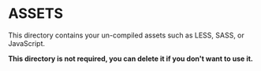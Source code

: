# ASSETS

This directory contains your un-compiled assets such as LESS, SASS, or JavaScript.

**This directory is not required, you can delete it if you don't want to use it.**